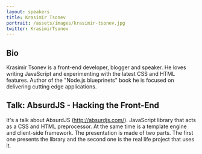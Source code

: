 ```yaml
---
layout: speakers
title: Krasimir Tsonev
portrait: /assets/images/krasimir-tsonev.jpg
twitter: KrasimirTsonev
---
```


## Bio

Krasimir Tsonev is a front-end developer, blogger and speaker. He loves writing JavaScript and experimenting with the latest CSS and HTML features. Author of the "Node.js blueprinets" book he is focused on delivering cutting edge applications.

## Talk: AbsurdJS - Hacking the Front-End

It's a talk about AbsurdJS (http://absurdjs.com/). JavaScript library that acts as a CSS and HTML preprocessor. At the same time is a template engine and client-side framework. The presentation is made of two parts. The first one presents the library and the second one is the real life project that uses it.
